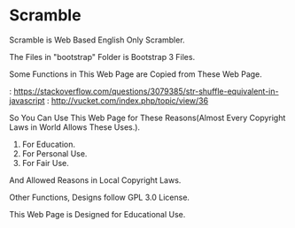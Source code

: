 # Scramble

Scramble is Web Based English Only Scrambler.

The Files in "bootstrap" Folder is Bootstrap 3 Files.

Some Functions in This Web Page are Copied from These Web Page.

 : https://stackoverflow.com/questions/3079385/str-shuffle-equivalent-in-javascript
 : http://vucket.com/index.php/topic/view/36
 
So You Can Use This Web Page for These Reasons(Almost Every Copyright Laws in World Allows These Uses.).

1) For Education.
2) For Personal Use.
3) For Fair Use.

And Allowed Reasons in Local Copyright Laws.

Other Functions, Designs follow GPL 3.0 License.

This Web Page is Designed for Educational Use.
